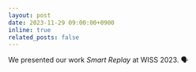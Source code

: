 ```yaml
---
layout: post
date: 2023-11-29 09:00:00+0900
inline: true
related_posts: false
---
```


We presented our work _Smart Replay_ at WISS 2023. 🗣️
